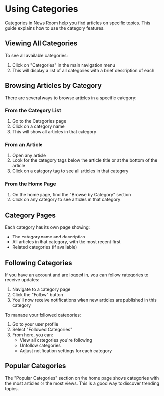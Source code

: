 # Using Categories

Categories in News Room help you find articles on specific topics. This guide explains how to use the category features.

## Viewing All Categories

To see all available categories:

1. Click on "Categories" in the main navigation menu
2. This will display a list of all categories with a brief description of each

## Browsing Articles by Category

There are several ways to browse articles in a specific category:

### From the Category List

1. Go to the Categories page
2. Click on a category name
3. This will show all articles in that category

### From an Article

1. Open any article
2. Look for the category tags below the article title or at the bottom of the article
3. Click on a category tag to see all articles in that category

### From the Home Page

1. On the home page, find the "Browse by Category" section
2. Click on any category to see articles in that category

## Category Pages

Each category has its own page showing:

- The category name and description
- All articles in that category, with the most recent first
- Related categories (if available)

## Following Categories

If you have an account and are logged in, you can follow categories to receive updates:

1. Navigate to a category page
2. Click the "Follow" button
3. You'll now receive notifications when new articles are published in this category

To manage your followed categories:

1. Go to your user profile
2. Select "Followed Categories"
3. From here, you can:
   - View all categories you're following
   - Unfollow categories
   - Adjust notification settings for each category

## Popular Categories

The "Popular Categories" section on the home page shows categories with the most articles or the most views. This is a good way to discover trending topics.

